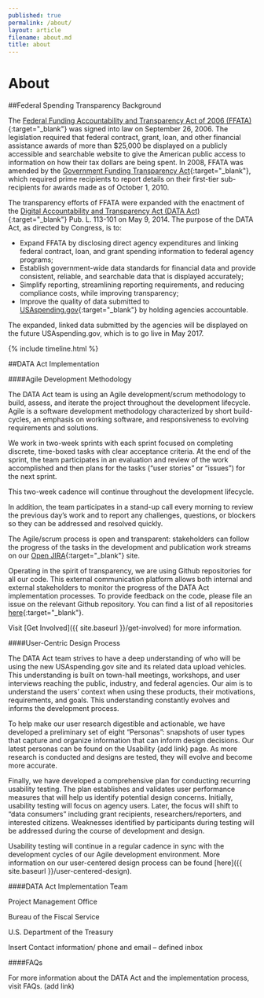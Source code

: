 ```yaml
---
published: true
permalink: /about/
layout: article
filename: about.md
title: about
---
```



# About

##Federal Spending Transparency Background 

The [Federal Funding Accountability and Transparency Act of 2006 (FFATA)](https://www.congress.gov/bill/109th-congress/senate-bill/2590/text){:target="_blank"} was signed into law on September 26, 2006. The legislation required that federal contract, grant, loan, and other financial assistance awards of more than $25,000 be displayed on a publicly accessible and searchable website to give the American public access to information on how their tax dollars are being spent. In 2008, FFATA was amended by the [Government Funding Transparency Act](https://www.gpo.gov/fdsys/pkg/PLAW-109publ282/pdf/PLAW-109publ282.pdf){:target="_blank"}, which required prime recipients to report details on their first-tier sub-recipients for awards made as of October 1, 2010.

The transparency efforts of FFATA were expanded with the enactment of the [Digital Accountability and Transparency Act (DATA Act)](https://www.gpo.gov/fdsys/pkg/PLAW-113publ101/pdf/PLAW-113publ101.pdf){:target="_blank"} Pub. L. 113-101 on May 9, 2014. The purpose of the DATA Act, as directed by Congress, is to:

* Expand FFATA by disclosing direct agency expenditures and linking federal contract, loan, and grant spending information to federal agency programs;
* Establish government-wide data standards for financial data and provide consistent, reliable, and searchable data that is displayed accurately;
* Simplify reporting, streamlining reporting requirements, and reducing compliance costs, while improving transparency;
* Improve the quality of data submitted to [USAspending.gov](http://www.usaspending.gov){:target="_blank"} by holding agencies accountable.

The expanded, linked data submitted by the agencies will be displayed on the future USAspending.gov, which is to go live in May 2017.

{% include timeline.html %}

##DATA Act Implementation

####Agile Development Methodology

The DATA Act team is using an Agile development/scrum methodology to build, assess, and iterate the project throughout the development lifecycle. Agile is a software development methodology characterized by short build-cycles, an emphasis on working software, and responsiveness to evolving requirements and solutions.

We work in two-week sprints with each sprint focused on completing discrete, time-boxed tasks with clear acceptance criteria. At the end of the sprint, the team participates in an evaluation and review of the work accomplished and then plans for the tasks (“user stories” or “issues”) for the next sprint.

This two-week cadence will continue throughout the development lifecycle.

In addition, the team participates in a stand-up call every morning to review the previous day’s work and to report any challenges, questions, or blockers so they can be addressed and resolved quickly.

The Agile/scrum process is open and transparent: stakeholders can follow the progress of the tasks in the development and publication work streams on our [Open JIRA](https://federal-spending-transparency.atlassian.net/secure/BrowseProjects.jspa?selectedCategory=all&selectedProjectType=all){:target="_blank"} site.

Operating in the spirit of transparency, we are using Github repositories for all our code. This external communication platform allows both internal and external stakeholders to monitor the progress of the DATA Act implementation processes. To provide feedback on the code, please file an issue on the relevant Github repository. You can find a list of all repositories [here](https://github.com/fedspendingtransparency){:target="_blank"}.

Visit [Get Involved]({{ site.baseurl }}/get-involved) for more information. 

####User-Centric Design Process

The DATA Act team strives to have a deep understanding of who will be using the new USAspending.gov site and its related data upload vehicles. This understanding is built on town-hall meetings, workshops, and user interviews reaching the public, industry, and federal agencies. Our aim is to understand the users’ context when using these products, their motivations, requirements, and goals.  This understanding constantly evolves and informs the development process.

To help make our user research digestible and actionable, we have developed a preliminary set of eight “Personas”: snapshots of user types that capture and organize information that can inform design decisions. Our latest personas can be found on the Usability {add link} page. As more research is conducted and designs are tested, they will evolve and become more accurate.

Finally, we have developed a comprehensive plan for conducting recurring usability testing. The plan establishes and validates user performance measures that will help us identify potential design concerns. Initially, usability testing will focus on agency users. Later, the focus will shift to “data consumers” including grant recipients, researchers/reporters, and interested citizens.  Weaknesses identified by participants during testing will be addressed during the course of development and design.

Usability testing will continue in a regular cadence in sync with the development cycles of our Agile development environment.  More information on our user-centered design process can be found [here]({{ site.baseurl }}/user-centered-design).



####DATA Act Implementation Team

Project Management Office

Bureau of the Fiscal Service

U.S. Department of the Treasury

Insert Contact information/ phone and email – defined inbox



####FAQs

For more information about the DATA Act and the implementation process, visit FAQs. (add link) 
